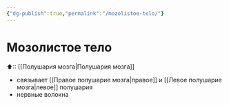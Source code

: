```yaml
---
{"dg-publish":true,"permalink":"/mozolistoe-telo/"}
---
```



# Мозолистое тело
⬆:: [[Полушария мозга\|Полушария мозга]] 
- связывает [[Правое полушарие мозга\|правое]] и [[Левое полушарие мозга\|левое]] полушария
- нервные волокна